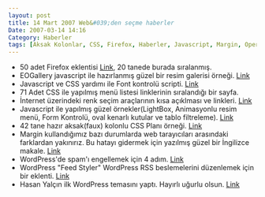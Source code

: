 ```yaml
---
layout: post
title: 14 Mart 2007 Web&#039;den seçme haberler
Date: 2007-03-14 14:16
Category: Haberler
tags: [Aksak Kolonlar, CSS, Firefox, Haberler, Javascript, Margin, Opera, renk, spam, WordPress]
---
```


-   50 adet Firefox eklentisi [Link][], 20 tanede burada sıralanmış.
-   EOGallery javascript ile hazırlanmış güzel bir resim galerisi
    örneği. [Link][2]
-   Javascript ve CSS yardımı ile Font kontrolü scripti. [Link][3]
-   71 Adet CSS ile yapılmış menü listesi linklerinin sıralandığı bir
    sayfa.
-   İnternet üzerindeki renk seçim araçlarının kısa açıklması ve
    linkleri. [Link][5]
-   Javascript ile yapılmış güzel örnekler(LightBox, Animasyonlu resim
    menü, Form Kontrolü, oval kenarlı kutular ve tablo filtreleme).
    [Link][6]
-   42 tane hazır aksak(faux) kolonlu CSS Planı örneği. [Link][7]
-   Margin kullandığımız bazı durumlarda web tarayıcıları arasındaki
    farklardan yakınırız. Bu hatayı gidermek için yazılmış güzel bir
    İngilizce makale. [Link][8]
-   WordPress'de spam'ı engellemek için 4 adım. [Link][9]
-   <span class="titlespec">WordPress "Feed Styler" </span>WordPress RSS
    beslemelerini düzenlemek için bir eklenti. [Link][10]
-   Hasan Yalçın ilk WordPress temasını yaptı. Hayırlı uğurlu olsun.
    [Link][12]


  [Link]: http://www.netmag.co.uk/zine/home/the-top-50-firefox-extensions
    "Link"
  [2]: http://www.eogallery.com/ "Link"
  [3]: http://www.lalit.org/lab/fontdetect.php "Link"
  [5]: http://www.drweb.de/weblog/weblog/?p=791 "Link"
  [6]: http://www.phatfusion.net/ "Link"
  [7]: http://www.code-sucks.com/css%20layouts/faux-css-layouts/ "Link"
  [8]: http://www.search-this.com/2007/03/12/no-margin-for-error/ "Link"
  [9]: http://www.helpero.com/news/Computers/Software/4-Easy-Steps-to-Kill-Blog-Spam-for-Ever_298.html
    "Link"
  [10]: http://www.devlounge.net/extras/feed-styler "Link"
  [12]: http://www.hasanyalcin.com/?p=227 "Link"

